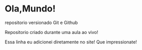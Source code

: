 # Ola,Mundo!
 repositorio versionado Git e Github

 Repositorio criado durante uma aula ao vivo!
 
 Essa linha eu adicionei diretamente no site! Que impressionate!

